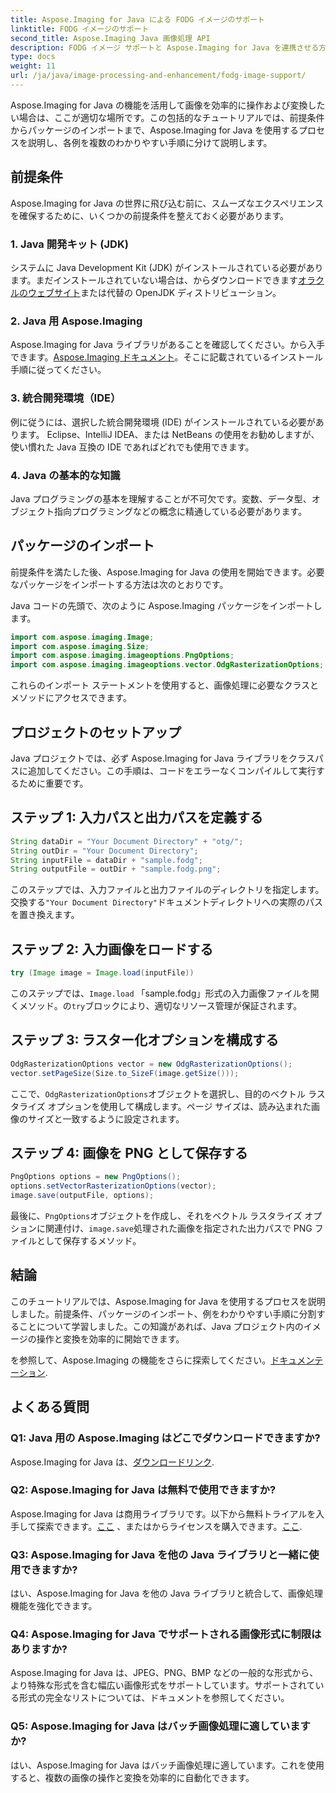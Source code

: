 ```yaml
---
title: Aspose.Imaging for Java による FODG イメージのサポート
linktitle: FODG イメージのサポート
second_title: Aspose.Imaging Java 画像処理 API
description: FODG イメージ サポートと Aspose.Imaging for Java を連携させる方法を学びます。画像の操作と変換のための強力なライブラリ。
type: docs
weight: 11
url: /ja/java/image-processing-and-enhancement/fodg-image-support/
---
```

Aspose.Imaging for Java の機能を活用して画像を効率的に操作および変換したい場合は、ここが適切な場所です。この包括的なチュートリアルでは、前提条件からパッケージのインポートまで、Aspose.Imaging for Java を使用するプロセスを説明し、各例を複数のわかりやすい手順に分けて説明します。

## 前提条件

Aspose.Imaging for Java の世界に飛び込む前に、スムーズなエクスペリエンスを確保するために、いくつかの前提条件を整えておく必要があります。

### 1. Java 開発キット (JDK)

システムに Java Development Kit (JDK) がインストールされている必要があります。まだインストールされていない場合は、からダウンロードできます[オラクルのウェブサイト](https://www.oracle.com/java/technologies/javase-downloads)または代替の OpenJDK ディストリビューション。

### 2. Java 用 Aspose.Imaging

 Aspose.Imaging for Java ライブラリがあることを確認してください。から入手できます。[Aspose.Imaging ドキュメント](https://reference.aspose.com/imaging/java/)。そこに記載されているインストール手順に従ってください。

### 3. 統合開発環境（IDE）

例に従うには、選択した統合開発環境 (IDE) がインストールされている必要があります。 Eclipse、IntelliJ IDEA、または NetBeans の使用をお勧めしますが、使い慣れた Java 互換の IDE であればどれでも使用できます。

### 4. Java の基本的な知識

Java プログラミングの基本を理解することが不可欠です。変数、データ型、オブジェクト指向プログラミングなどの概念に精通している必要があります。

## パッケージのインポート

前提条件を満たした後、Aspose.Imaging for Java の使用を開始できます。必要なパッケージをインポートする方法は次のとおりです。

Java コードの先頭で、次のように Aspose.Imaging パッケージをインポートします。

```java
import com.aspose.imaging.Image;
import com.aspose.imaging.Size;
import com.aspose.imaging.imageoptions.PngOptions;
import com.aspose.imaging.imageoptions.vector.OdgRasterizationOptions;
```

これらのインポート ステートメントを使用すると、画像処理に必要なクラスとメソッドにアクセスできます。

## プロジェクトのセットアップ

Java プロジェクトでは、必ず Aspose.Imaging for Java ライブラリをクラスパスに追加してください。この手順は、コードをエラーなくコンパイルして実行するために重要です。

## ステップ 1: 入力パスと出力パスを定義する

```java
String dataDir = "Your Document Directory" + "otg/";
String outDir = "Your Document Directory";
String inputFile = dataDir + "sample.fodg";
String outputFile = outDir + "sample.fodg.png";
```

このステップでは、入力ファイルと出力ファイルのディレクトリを指定します。交換する`"Your Document Directory"`ドキュメントディレクトリへの実際のパスを置き換えます。

## ステップ 2: 入力画像をロードする

```java
try (Image image = Image.load(inputFile))
```

このステップでは、`Image.load` 「sample.fodg」形式の入力画像ファイルを開くメソッド。の`try`ブロックにより、適切なリソース管理が保証されます。

## ステップ 3: ラスター化オプションを構成する

```java
OdgRasterizationOptions vector = new OdgRasterizationOptions();
vector.setPageSize(Size.to_SizeF(image.getSize()));
```

ここで、`OdgRasterizationOptions`オブジェクトを選択し、目的のベクトル ラスタライズ オプションを使用して構成します。ページ サイズは、読み込まれた画像のサイズと一致するように設定されます。

## ステップ 4: 画像を PNG として保存する

```java
PngOptions options = new PngOptions();
options.setVectorRasterizationOptions(vector);
image.save(outputFile, options);
```

最後に、`PngOptions`オブジェクトを作成し、それをベクトル ラスタライズ オプションに関連付け、`image.save`処理された画像を指定された出力パスで PNG ファイルとして保存するメソッド。

## 結論

このチュートリアルでは、Aspose.Imaging for Java を使用するプロセスを説明しました。前提条件、パッケージのインポート、例をわかりやすい手順に分割することについて学習しました。この知識があれば、Java プロジェクト内のイメージの操作と変換を効率的に開始できます。

を参照して、Aspose.Imaging の機能をさらに探索してください。[ドキュメンテーション](https://reference.aspose.com/imaging/java/).

## よくある質問

### Q1: Java 用の Aspose.Imaging はどこでダウンロードできますか?

 Aspose.Imaging for Java は、[ダウンロードリンク](https://releases.aspose.com/imaging/java/).

### Q2: Aspose.Imaging for Java は無料で使用できますか?

 Aspose.Imaging for Java は商用ライブラリです。以下から無料トライアルを入手して探索できます。[ここ](https://releases.aspose.com/) 、またはからライセンスを購入できます。[ここ](https://purchase.aspose.com/buy).

### Q3: Aspose.Imaging for Java を他の Java ライブラリと一緒に使用できますか?

はい、Aspose.Imaging for Java を他の Java ライブラリと統合して、画像処理機能を強化できます。

### Q4: Aspose.Imaging for Java でサポートされる画像形式に制限はありますか?

Aspose.Imaging for Java は、JPEG、PNG、BMP などの一般的な形式から、より特殊な形式を含む幅広い画像形式をサポートしています。サポートされている形式の完全なリストについては、ドキュメントを参照してください。

### Q5: Aspose.Imaging for Java はバッチ画像処理に適していますか?

はい、Aspose.Imaging for Java はバッチ画像処理に適しています。これを使用すると、複数の画像の操作と変換を効率的に自動化できます。